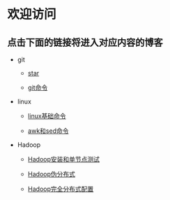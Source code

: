 # 欢迎访问
## 点击下面的链接将进入对应内容的博客
- git


 	- [star](https://github.com/guxin0729/guxin0729.github.io/blob/master/He.md)
	
	
	- [git命令](https://github.com/guxin0729/guxin0729.github.io/blob/master/1017.md)	


- linux	


	- [linux基础命令](https://github.com/guxin0729/guxin0729.github.io/blob/master/Liunx.md)  
	
        
	- [awk和sed命令](https://github.com/guxin0729/guxin0729.github.io/blob/master/awk%E5%92%8Csed%E5%91%BD%E4%BB%A4.md) 	


- Hadoop


	- [Hadoop安装和单节点测试](https://github.com/guxin0729/guxin0729.github.io/blob/master/Hadoop%E5%AE%89%E8%A3%85%E5%92%8C%E5%8D%95%E8%8A%82%E7%82%B9%E6%B5%8B%E8%AF%95.md) 	  
        
	
	- [Hadoop伪分布式](https://github.com/guxin0729/guxin0729.github.io/blob/master/Hadoop%E4%BC%AA%E5%88%86%E5%B8%83%E5%BC%8F.md)
        
	
	- [Hadoop完全分布式配置](https://github.com/guxin0729/guxin0729.github.io/blob/master/hadoop%E5%AE%8C%E5%85%A8%E5%88%86%E5%B8%83%E5%BC%8F%E9%85%8D%E7%BD%AE.md)


